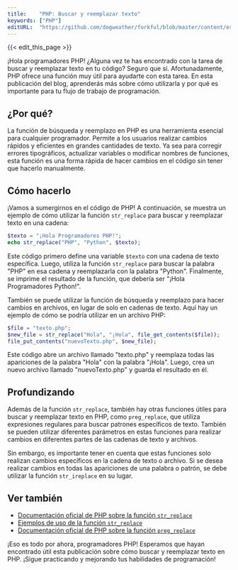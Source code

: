 ```yaml
---
title:    "PHP: Buscar y reemplazar texto"
keywords: ["PHP"]
editURL:  "https://github.com/dogweather/forkful/blob/master/content/es/php/searching-and-replacing-text.md"
---
```


{{< edit_this_page >}}

¡Hola programadores PHP! ¿Alguna vez te has encontrado con la tarea de buscar y reemplazar texto en tu código? Seguro que sí. Afortunadamente, PHP ofrece una función muy útil para ayudarte con esta tarea. En esta publicación del blog, aprenderás más sobre cómo utilizarla y por qué es importante para tu flujo de trabajo de programación.

## ¿Por qué?

La función de búsqueda y reemplazo en PHP es una herramienta esencial para cualquier programador. Permite a los usuarios realizar cambios rápidos y eficientes en grandes cantidades de texto. Ya sea para corregir errores tipográficos, actualizar variables o modificar nombres de funciones, esta función es una forma rápida de hacer cambios en el código sin tener que hacerlo manualmente.

## Cómo hacerlo

¡Vamos a sumergirnos en el código de PHP! A continuación, se muestra un ejemplo de cómo utilizar la función `str_replace` para buscar y reemplazar texto en una cadena:

```PHP
$texto = "¡Hola Programadores PHP!";
echo str_replace("PHP", "Python", $texto);
```

Este código primero define una variable `$texto` con una cadena de texto específica. Luego, utiliza la función `str_replace` para buscar la palabra "PHP" en esa cadena y reemplazarla con la palabra "Python". Finalmente, se imprime el resultado de la función, que debería ser "¡Hola Programadores Python!".

También se puede utilizar la función de búsqueda y reemplazo para hacer cambios en archivos, en lugar de solo en cadenas de texto. Aquí hay un ejemplo de cómo se podría utilizar en un archivo PHP:

```PHP
$file = "texto.php";
$new_file = str_replace("Hola", "¡Hola", file_get_contents($file));
file_put_contents("nuevoTexto.php", $new_file);
```

Este código abre un archivo llamado "texto.php" y reemplaza todas las apariciones de la palabra "Hola" con la palabra "¡Hola". Luego, crea un nuevo archivo llamado "nuevoTexto.php" y guarda el resultado en él.

## Profundizando

Además de la función `str_replace`, también hay otras funciones útiles para buscar y reemplazar texto en PHP, como `preg_replace`, que utiliza expresiones regulares para buscar patrones específicos de texto. También se pueden utilizar diferentes parámetros en estas funciones para realizar cambios en diferentes partes de las cadenas de texto y archivos.

Sin embargo, es importante tener en cuenta que estas funciones solo realizan cambios específicos en la cadena de texto o archivo. Si se desea realizar cambios en todas las apariciones de una palabra o patrón, se debe utilizar la función `str_ireplace` en su lugar.

## Ver también

- [Documentación oficial de PHP sobre la función `str_replace`](https://www.php.net/manual/es/function.str-replace.php)
- [Ejemplos de uso de la función `str_replace`](https://www.w3schools.com/php/func_string_str_replace.asp)
- [Documentación oficial de PHP sobre la función `preg_replace`](https://www.php.net/manual/es/function.preg-replace.php)

¡Eso es todo por ahora, programadores PHP! Esperamos que hayan encontrado útil esta publicación sobre cómo buscar y reemplazar texto en PHP. ¡Sigue practicando y mejorando tus habilidades de programación!